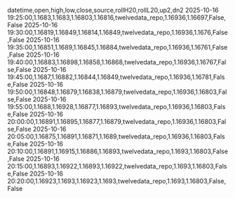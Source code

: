 datetime,open,high,low,close,source,rollH20,rollL20,up2,dn2
2025-10-16 19:25:00,1.1683,1.1683,1.16803,1.16816,twelvedata_repo,1.16936,1.16697,False,False
2025-10-16 19:30:00,1.16819,1.16849,1.16814,1.16849,twelvedata_repo,1.16936,1.1676,False,False
2025-10-16 19:35:00,1.16851,1.1689,1.16845,1.16884,twelvedata_repo,1.16936,1.16761,False,False
2025-10-16 19:40:00,1.16883,1.16898,1.16858,1.16868,twelvedata_repo,1.16936,1.16767,False,False
2025-10-16 19:45:00,1.1687,1.16882,1.16844,1.16849,twelvedata_repo,1.16936,1.16781,False,False
2025-10-16 19:50:00,1.16848,1.16879,1.16838,1.16879,twelvedata_repo,1.16936,1.16803,False,False
2025-10-16 19:55:00,1.1688,1.16928,1.16877,1.16893,twelvedata_repo,1.16936,1.16803,False,False
2025-10-16 20:00:00,1.16891,1.16895,1.16877,1.16879,twelvedata_repo,1.16936,1.16803,False,False
2025-10-16 20:05:00,1.16875,1.16891,1.16871,1.1689,twelvedata_repo,1.16936,1.16803,False,False
2025-10-16 20:10:00,1.16891,1.16915,1.16886,1.16893,twelvedata_repo,1.1693,1.16803,False,False
2025-10-16 20:15:00,1.16893,1.16922,1.16893,1.16922,twelvedata_repo,1.1693,1.16803,False,False
2025-10-16 20:20:00,1.16923,1.1693,1.16923,1.1693,twelvedata_repo,1.1693,1.16803,False,False
